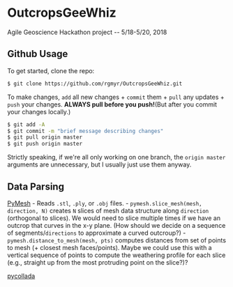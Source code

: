 # OutcropsGeeWhiz
Agile Geoscience Hackathon project -- 5/18-5/20, 2018

## Github Usage

To get started, clone the repo:

```bash
$ git clone https://github.com/rgmyr/OutcropsGeeWhiz.git
```

To make changes, `add` all new changes + `commit` them + `pull` any updates + `push` your changes. **ALWAYS pull before you push!**(But after you commit your changes locally.)

```bash
$ git add -A
$ git commit -m "brief message describing changes"
$ git pull origin master
$ git push origin master
```

Strictly speaking, if we're all only working on one branch, the `origin master` arguments are unnecessary, but I usually just use them anyway.

## Data Parsing

[PyMesh](https://github.com/qnzhou/PyMesh)
    - Reads `.stl`, `.ply`, or `.obj` files. 
    - `pymesh.slice_mesh(mesh, direction, N)` creates `N` slices of mesh data structure along `direction` (orthogonal to slices). We would need to slice multiple times if we have an outcrop that curves in the x-y plane. (How should we decide on a sequence of segments/`directions` to approximate a curved outcroup?)
    - `pymesh.distance_to_mesh(mesh, pts)` computes distances from set of points to mesh (+ closest mesh faces/points). Maybe we could use this with a vertical sequence of points to compute the weathering profile for each slice (e.g., straight up from the most protruding point on the slice?)? 

[pycollada](https://github.com/pycollada/pycollada)
